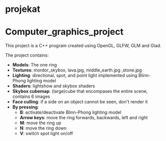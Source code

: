 # projekat

# Computer_graphics_project
This project is a C++ program created using OpenGL, GLFW, GLM and Glad.

The project contains:
* **Models**: The one ring
* **Textures**: mordor_skybox, lava.jpg, middle_earth.jpg ,stone.jpg
* **Lighting**: directional, spot, and point light implemented using Blinn-Phong lighting model
* **Shaders**: lightshow and skybox shaders
* **Skybox cubemap**: (large)cube that encompases the entire scene, contains 6 images
* **Face culling**: if a side on an object cannot be seen, don't render it
* **By pressing**:
  * **B**: activate/deactivate Blinn-Phong lighting model
  * **Arrow keys**: move the ring forwards, backwards, left and right
  * **M**: move the ring up
  * **N**: move the ring down
  * **V**: switch spot light on/off
